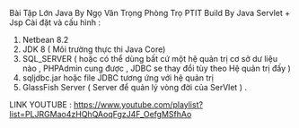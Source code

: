 Bài Tập Lớn Java By Ngọ Văn Trọng
Phòng Trọ PTIT Build By Java Servlet + Jsp 
Cài đặt và cấu hình : 
  1. Netbean 8.2
  2. JDK 8 ( Môi trường thực thi Java Core) 
  3. SQL_SERVER ( hoặc có thể dùng bất cứ một hệ quản trị cơ sở dư liệu nào , PHPAdmin cung được , JDBC se thay đổi tùy theo Hệ quản trị đấy )
  4. sqljdbc.jar hoặc file JDBC tương ứng với hệ quản trị
  5. GlassFish Server ( Server để quản lý vòng đời của SerVlet ) .

LINK YOUTUBE :
https://www.youtube.com/playlist?list=PLJRGMao4zHQhQAoqFgzJ4F_OefgMSfhAo

